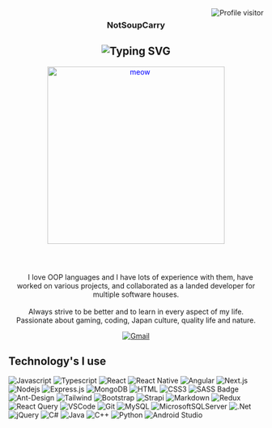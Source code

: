 <a href="https://komarev.com/ghpvc/?username=SoupKKK">
  <img align="right" src="https://komarev.com/ghpvc/?username=ConzaG&label=Visitors&color=0e75b6&style=flat" alt="Profile visitor" />
</a>


<!-- Intro  -->
<h3 align="center">
                <b>NotSoupCarry</b>
</h3>

<!-- 
<p align="center"> 
  <samp>
    <br>
    「 I am a full stack web application developer from <b>Italy</b> 」
    <br>
  </samp>
</p>
 -->





<h2 align="center"> 
<img src="https://readme-typing-svg.herokuapp.com?font=Fira+Code&pause=50&color=FFFFFF&center=true&vCenter=true&width=435&lines=I+love+ducks+🦆;Quack+Quack!;Ducks+are+awesome!" alt="Typing SVG" />
</h2>


<p align="center" style="color:blue;">
  <img align="middle" width="350" src="https://gifdb.com/images/high/subaru-duck-pixel-art-2a9c651u08lduabp.gif" alt="meow" />
      
  <h3 align="center"></h3>

  <p align="center">
    &emsp; <br/><br/>
    &emsp; I love OOP languages and I have lots of experience with them, have worked on various projects, and collaborated as a landed developer for multiple software houses.</a> <br> <br>
    Always strive to be better and to learn in every aspect of my life. <br>
    Passionate about gaming, coding, Japan culture, quality life and nature. 
    <br> 
  </p>

<p align="center"> 
</p>
<p align="center">
  <a href="mailto:conzagiuseppee@gmail.com" target="_blank">
    <img src="https://img.shields.io/badge/Gmail-D14836?logo=gmail&logoColor=white&style=for-the-badge" alt="Gmail">
  </a>
</p>
</p>


## Technology's I use

![Javascript](https://img.shields.io/badge/Javascript-F0DB4F?style=for-the-badge&labelColor=black&logo=javascript&logoColor=F0DB4F)
![Typescript](https://img.shields.io/badge/Typescript-007acc?style=for-the-badge&labelColor=black&logo=typescript&logoColor=007acc)
![React](https://img.shields.io/badge/-React-61DBFB?style=for-the-badge&labelColor=black&logo=react&logoColor=61DBFB)
![React Native](https://img.shields.io/badge/React_Native-20232A?style=for-the-badge&logo=react&logoColor=61DAFB)
![Angular](https://img.shields.io/badge/angular-%23DD0031.svg?style=for-the-badge&logo=angular&logoColor=white)
![Next.js](https://img.shields.io/badge/next.js-000000?style=for-the-badge&logo=nextdotjs&logoColor=white)
![Nodejs](https://img.shields.io/badge/Nodejs-3C873A?style=for-the-badge&labelColor=black&logo=node.js&logoColor=3C873A)
![Express.js](https://img.shields.io/badge/Express.js-000000?style=for-the-badge&logo=express&logoColor=white)
![MongoDB](https://img.shields.io/badge/MongoDB-4EA94B?style=for-the-badge&logo=mongodb&logoColor=white)
![HTML](https://img.shields.io/badge/HTML5-E34F26?style=for-the-badge&logo=html5&logoColor=white)
![CSS3](https://img.shields.io/badge/CSS3-1572B6?style=for-the-badge&logo=css3&logoColor=white)
![SASS Badge](https://img.shields.io/badge/Sass-CC6699?style=for-the-badge&logo=sass&logoColor=white)
![Ant-Design](https://img.shields.io/badge/AntDesign-0170FE?style=for-the-badge&logo=antdesign&logoColor=white)
![Tailwind](https://img.shields.io/badge/Tailwind_CSS-092749?style=for-the-badge&logo=tailwindcss&logoColor=06B6D4&labelColor=000000)
![Bootstrap](https://img.shields.io/badge/Bootstrap-563D7C?style=for-the-badge&logo=bootstrap&logoColor=white)
![Strapi](https://img.shields.io/badge/strapi-2E7EEA?style=for-the-badge&logo=strapi&logoColor=white)
![Markdown](https://img.shields.io/badge/Markdown-000000?style=for-the-badge&logo=markdown&logoColor=white)
![Redux](https://img.shields.io/badge/Redux-593D88?style=for-the-badge&logo=redux&logoColor=white)
![React Query](https://img.shields.io/badge/-React_Query-FF4154?style=for-the-badge&logo=react%20query&logoColor=white)
![VSCode](https://img.shields.io/badge/Visual_Studio-0078d7?style=for-the-badge&logo=visual%20studio&logoColor=white)
![Git](https://img.shields.io/badge/Git-F05032?style=for-the-badge&logo=git&logoColor=white)
![MySQL](https://img.shields.io/badge/mysql-4479A1.svg?style=for-the-badge&logo=mysql&logoColor=white)
![MicrosoftSQLServer](https://img.shields.io/badge/Microsoft%20SQL%20Server-CC2927?style=for-the-badge&logo=microsoft%20sql%20server&logoColor=white)
![.Net](https://img.shields.io/badge/.NET-5C2D91?style=for-the-badge&logo=.net&logoColor=white)
![jQuery](https://img.shields.io/badge/jquery-%230769AD.svg?style=for-the-badge&logo=jquery&logoColor=white)
![C#](https://img.shields.io/badge/c%23-%23239120.svg?style=for-the-badge&logo=csharp&logoColor=white)
![Java](https://img.shields.io/badge/java-%23ED8B00.svg?style=for-the-badge&logo=openjdk&logoColor=white)
![C++](https://img.shields.io/badge/c++-%2300599C.svg?style=for-the-badge&logo=c%2B%2B&logoColor=white)
![Python](https://img.shields.io/badge/python-3670A0?style=for-the-badge&logo=python&logoColor=ffdd54)
![Android Studio](https://img.shields.io/badge/android%20studio-346ac1?style=for-the-badge&logo=android%20studio&logoColor=white)

<br/>
